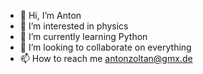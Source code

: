 - 👋 Hi, I’m Anton
- 👀 I’m interested in physics
- 🌱 I’m currently learning Python
- 💞️ I’m looking to collaborate on everything
- 📫 How to reach me antonzoltan@gmx.de

<!---
tzyk/tzyk is a ✨ special ✨ repository because its `README.md` (this file) appears on your GitHub profile.
You can click the Preview link to take a look at your changes.
--->
